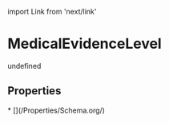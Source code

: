 import Link from 'next/link'
# MedicalEvidenceLevel

undefined

## Properties

<Grid>
* [](/Properties/Schema.org/)

</Grid>


